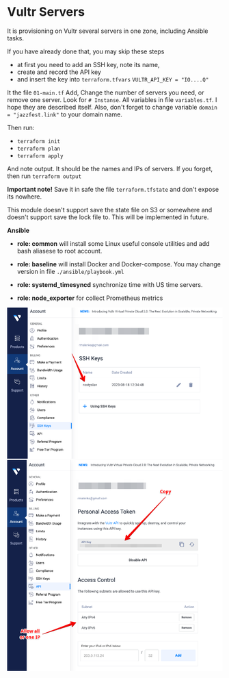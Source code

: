 # Vultr Servers
It is provisioning on Vultr several servers in one zone, including Ansible tasks.

If you have already done that, you may skip these steps
- at first you need to add an SSH key, note its name,
- create and record the API key
- and insert the key into `terraform.tfvars` `VULTR_API_KEY = "IO....Q"`

It the file `01-main.tf`
Add, Change the number of servers you need, or remove one server. Look for `# Instanse`.
All variables in file `variables.tf`. I hope they are described itself.
Also, don't forget to change variable `domain = "jazzfest.link"` to your domain name.

Then run:
- `terraform init`
- `terraform plan`
- `terraform apply`

And note output. It should be the names and IPs of servers. If you forget, then run `terraform output`

**Important note!**
Save it in safe the file `terraform.tfstate` and don't expose its nowhere.

This module doesn't support save the state file on S3 or somewhere and doesn't support save the lock file to. This will be implemented in future.

**Ansible**

- **role: common** will install some Linux useful console utilities and add bash aliasese to root account.

- **role: baseline** will install Docker and Docker-compose. You may change version in file `./ansible/playbook.yml`

- **role: systemd_timesyncd** synchronize time with US time servers.

- **role: node_exporter** for collect Prometheus metrics


![Vultr](./docs/vultr_key.png)  
![Vultr](./docs/vultr_api_key.png)  


